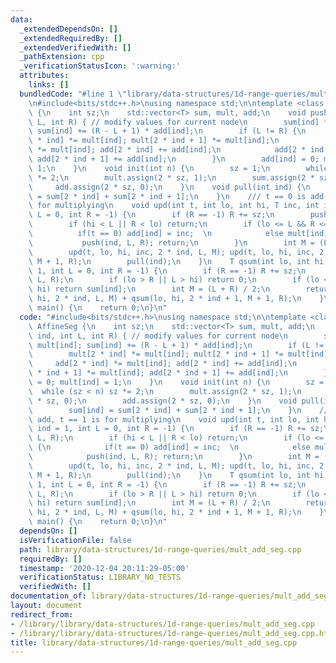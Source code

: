 ```yaml
---
data:
  _extendedDependsOn: []
  _extendedRequiredBy: []
  _extendedVerifiedWith: []
  _pathExtension: cpp
  _verificationStatusIcon: ':warning:'
  attributes:
    links: []
  bundledCode: "#line 1 \"library/data-structures/1d-range-queries/mult_add_seg.cpp\"\
    \n#include<bits/stdc++.h>\nusing namespace std;\n\ntemplate <class T> struct AffineSeg\
    \ {\n    int sz;\n    std::vector<T> sum, mult, add;\n    void push(int ind, int\
    \ L, int R) { // modify values for current node\n        sum[ind] *= mult[ind];\
    \ sum[ind] += (R - L + 1) * add[ind];\n        if (L != R) {\n            mult[2\
    \ * ind] *= mult[ind]; mult[2 * ind + 1] *= mult[ind];\n            add[2 * ind]\
    \ *= mult[ind]; add[2 * ind] += add[ind];\n            add[2 * ind + 1] *= mult[ind];\
    \ add[2 * ind + 1] += add[ind];\n        }\n        add[ind] = 0; mult[ind] =\
    \ 1;\n    }\n    void init(int n) {\n        sz = 1;\n        while (sz < n) sz\
    \ *= 2;\n        mult.assign(2 * sz, 1);\n        sum.assign(2 * sz, 0);\n   \
    \     add.assign(2 * sz, 0);\n    }\n    void pull(int ind) {\n        sum[ind]\
    \ = sum[2 * ind] + sum[2 * ind + 1];\n    }\n    /// t == 0 is add, t == 1 is\
    \ for multiplying\n    void upd(int t, int lo, int hi, T inc, int ind = 1, int\
    \ L = 0, int R = -1) {\n        if (R == -1) R += sz;\n        push(ind, L, R);\n\
    \        if (hi < L || R < lo) return;\n        if (lo <= L && R <= hi) {\n  \
    \          if(t == 0) add[ind] = inc;  \n            else mult[ind] = inc;\n \
    \           push(ind, L, R); return;\n        }\n        int M = (L + R) / 2;\n\
    \        upd(t, lo, hi, inc, 2 * ind, L, M); upd(t, lo, hi, inc, 2 * ind + 1,\
    \ M + 1, R);\n        pull(ind);\n    }\n    T qsum(int lo, int hi, int ind =\
    \ 1, int L = 0, int R = -1) {\n        if (R == -1) R += sz;\n        push(ind,\
    \ L, R);\n        if (lo > R || L > hi) return 0;\n        if (lo <= L && R <=\
    \ hi) return sum[ind];\n        int M = (L + R) / 2;\n        return qsum(lo,\
    \ hi, 2 * ind, L, M) + qsum(lo, hi, 2 * ind + 1, M + 1, R);\n    }\n};\n\nint\
    \ main() {\n    return 0;\n}\n"
  code: "#include<bits/stdc++.h>\nusing namespace std;\n\ntemplate <class T> struct\
    \ AffineSeg {\n    int sz;\n    std::vector<T> sum, mult, add;\n    void push(int\
    \ ind, int L, int R) { // modify values for current node\n        sum[ind] *=\
    \ mult[ind]; sum[ind] += (R - L + 1) * add[ind];\n        if (L != R) {\n    \
    \        mult[2 * ind] *= mult[ind]; mult[2 * ind + 1] *= mult[ind];\n       \
    \     add[2 * ind] *= mult[ind]; add[2 * ind] += add[ind];\n            add[2\
    \ * ind + 1] *= mult[ind]; add[2 * ind + 1] += add[ind];\n        }\n        add[ind]\
    \ = 0; mult[ind] = 1;\n    }\n    void init(int n) {\n        sz = 1;\n      \
    \  while (sz < n) sz *= 2;\n        mult.assign(2 * sz, 1);\n        sum.assign(2\
    \ * sz, 0);\n        add.assign(2 * sz, 0);\n    }\n    void pull(int ind) {\n\
    \        sum[ind] = sum[2 * ind] + sum[2 * ind + 1];\n    }\n    /// t == 0 is\
    \ add, t == 1 is for multiplying\n    void upd(int t, int lo, int hi, T inc, int\
    \ ind = 1, int L = 0, int R = -1) {\n        if (R == -1) R += sz;\n        push(ind,\
    \ L, R);\n        if (hi < L || R < lo) return;\n        if (lo <= L && R <= hi)\
    \ {\n            if(t == 0) add[ind] = inc;  \n            else mult[ind] = inc;\n\
    \            push(ind, L, R); return;\n        }\n        int M = (L + R) / 2;\n\
    \        upd(t, lo, hi, inc, 2 * ind, L, M); upd(t, lo, hi, inc, 2 * ind + 1,\
    \ M + 1, R);\n        pull(ind);\n    }\n    T qsum(int lo, int hi, int ind =\
    \ 1, int L = 0, int R = -1) {\n        if (R == -1) R += sz;\n        push(ind,\
    \ L, R);\n        if (lo > R || L > hi) return 0;\n        if (lo <= L && R <=\
    \ hi) return sum[ind];\n        int M = (L + R) / 2;\n        return qsum(lo,\
    \ hi, 2 * ind, L, M) + qsum(lo, hi, 2 * ind + 1, M + 1, R);\n    }\n};\n\nint\
    \ main() {\n    return 0;\n}\n"
  dependsOn: []
  isVerificationFile: false
  path: library/data-structures/1d-range-queries/mult_add_seg.cpp
  requiredBy: []
  timestamp: '2020-12-04 20:11:29-05:00'
  verificationStatus: LIBRARY_NO_TESTS
  verifiedWith: []
documentation_of: library/data-structures/1d-range-queries/mult_add_seg.cpp
layout: document
redirect_from:
- /library/library/data-structures/1d-range-queries/mult_add_seg.cpp
- /library/library/data-structures/1d-range-queries/mult_add_seg.cpp.html
title: library/data-structures/1d-range-queries/mult_add_seg.cpp
---
```

